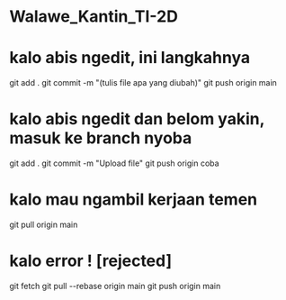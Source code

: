 # Walawe_Kantin_TI-2D

# kalo abis ngedit, ini langkahnya

git add .
git commit -m "(tulis file apa yang diubah)"
git push origin main

# kalo abis ngedit dan belom yakin, masuk ke branch nyoba

git add .
git commit -m "Upload file"
git push origin coba

# kalo mau ngambil kerjaan temen

git pull origin main

# kalo error ! [rejected] 

git fetch
git pull --rebase origin main
git push origin main
